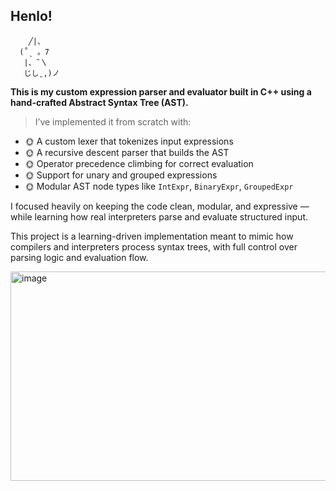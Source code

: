 ## Henlo! 
        ╱|、
      (˚ˎ 。7  
       |、˜〵          
       じしˍ,)ノ

**This is my custom expression parser and evaluator built in C++ using a hand-crafted Abstract Syntax Tree (AST).**

> I’ve implemented it from scratch with:

- 🌞 A custom lexer that tokenizes input expressions  
- 🌞 A recursive descent parser that builds the AST  
- 🌞 Operator precedence climbing for correct evaluation  
- 🌞 Support for unary and grouped expressions  
- 🌞 Modular AST node types like `IntExpr`, `BinaryExpr`, `GroupedExpr`

I focused heavily on keeping the code clean, modular, and expressive — while learning how real interpreters parse and evaluate structured input.

This project is a learning-driven implementation meant to mimic how compilers and interpreters process syntax trees, with full control over parsing logic and evaluation flow.

<img width="1453" height="335" alt="image" src="https://github.com/user-attachments/assets/2fdb4330-de6c-4a6a-9ce3-4924af839c53" />
